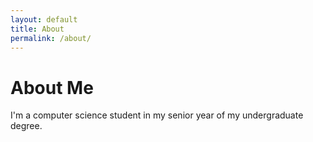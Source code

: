 ```yaml
---
layout: default
title: About
permalink: /about/
---
```

# About Me

I'm a computer science student in my senior year of my undergraduate degree.